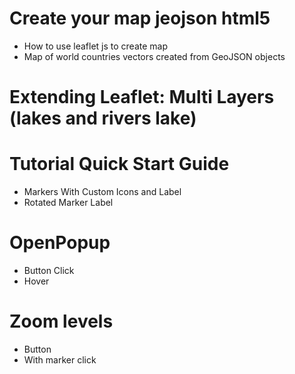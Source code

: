 # Create your map jeojson html5
 - How to use leaflet js to create map
 - Map of world countries vectors created from GeoJSON objects

# Extending Leaflet: Multi Layers  (lakes and rivers lake)

# Tutorial Quick Start Guide
 - Markers With Custom Icons and Label
 - Rotated Marker Label

# OpenPopup
 - Button Click
 - Hover
 
# Zoom levels
 - Button
 - With marker click

